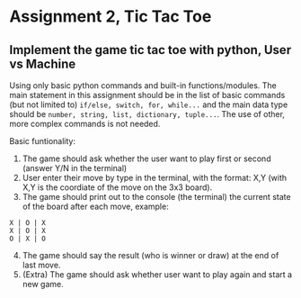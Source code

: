 # Assignment 2, Tic Tac Toe

## Implement the game tic tac toe with python, User vs Machine

Using only basic python commands and built-in functions/modules. The main statement in this assignment should be in the list of basic commands (but not limited to) `if/else, switch, for, while...` and the main data type should be `number, string, list, dictionary, tuple...`. The use of other, more complex commands is not needed.

Basic funtionality:

1. The game should ask whether the user want to play first or second (answer Y/N in the terminal)
2. User enter their move by type in the terminal, with the format: X,Y (with X,Y is the coordiate of the move on the 3x3 board).
3. The game should print out to the console (the terminal) the current state of the board after each move, example:

```{bash}
X | O | X
X | O | X
O | X | O
```

4. The game should say the result (who is winner or draw) at the end of last move.
5. (Extra) The game should ask whether user want to play again and start a new game.
